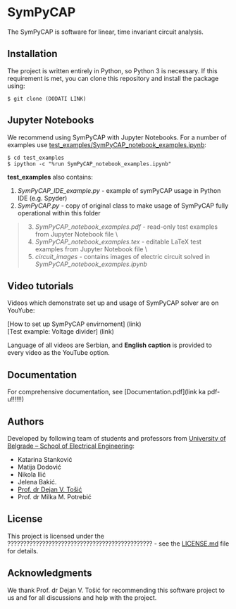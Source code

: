 # SymPyCAP

The SymPyCAP is software for linear, time invariant circuit analysis.

## Installation

The project is written entirely in Python, so Python 3 is necessary.
If this requirement is met, you can clone this repository and install the package using:

```
$ git clone (DODATI LINK)
```

## Jupyter Notebooks

We recommend using SymPyCAP with Jupyter Notebooks.
For a number of examples use [test_examples/SymPyCAP_notebook_examples.ipynb](link!!!!):

```
$ cd test_examples
$ ipython -c "%run SymPyCAP_notebook_examples.ipynb"
```

**test_examples** also contains:
1) *SymPyCAP_IDE_example.py* - example of symPyCAP usage in Python IDE (e.g. Spyder)
2) *SymPyCAP.py* - copy of original class to make usage of SymPyCAP fully operational within this folder
	

> 3)	*SymPyCAP_notebook_examples.pdf* - read-only test examples from Jupyter Notebook file \
> 4)	*SymPyCAP_notebook_examples.tex* - editable LaTeX test examples from Jupyter Notebook file \
> 5)	*circuit_images* - contains images of electric circuit solved in *SymPyCAP_notebook_examples.ipynb*

## Video tutorials

Videos which demonstrate set up and usage of SymPyCAP solver are on YouYube:

[How to set up SymPyCAP envirnoment] (link)\
[Test example: Voltage divider] (link)

Language of all videos are Serbian, and **English caption** is provided to every video as the YouTube option.

## Documentation

For comprehensive documentation, see [Documentation.pdf](link ka pdf-u!!!!!!)

## Authors

Developed by following team of students and professors from [University of Belgrade – School of Electrical Engineering](https://www.etf.bg.ac.rs): 

* Katarina Stanković
* Matija Dodović
* Nikola Ilić
* Jelena Bakić.
* [Prof. dr Dejan V. Tošić](http://home.etf.rs/~tosic/) 
* Prof. dr Milka M. Potrebić

## License

This project is licensed under the ?????????????????????????????????????????????? - see the [LICENSE.md](LICENSE.md) file for details.

## Acknowledgments

We thank Prof. dr Dejan V. Tošić for recommending this software project to us and for all discussions and help with the project.

